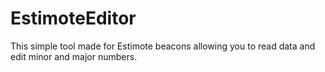 EstimoteEditor
==============

This simple tool made for Estimote beacons allowing you to read data and edit minor and major numbers.
